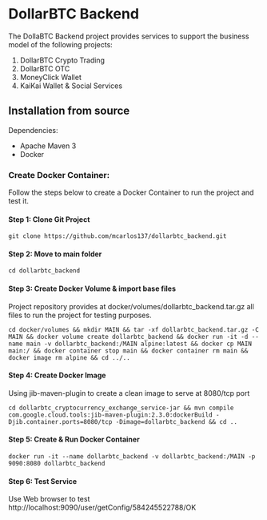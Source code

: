# DollarBTC Backend

The DollaBTC Backend project provides services to support the business model of the following projects:

1. DollarBTC Crypto Trading
2. DollarBTC OTC
3. MoneyClick Wallet
4. KaiKai Wallet & Social Services


## Installation from source

Dependencies:
* Apache Maven 3
* Docker
  

### Create Docker Container:

Follow the steps below to create a Docker Container to run the project and test it.


#### Step 1: Clone Git Project

    git clone https://github.com/mcarlos137/dollarbtc_backend.git


#### Step 2: Move to main folder

    cd dollarbtc_backend


#### Step 3: Create Docker Volume & import base files

Project repository provides at docker/volumes/dollarbtc_backend.tar.gz all files to run the project for testing purposes.

    cd docker/volumes && mkdir MAIN && tar -xf dollarbtc_backend.tar.gz -C MAIN && docker volume create dollarbtc_backend && docker run -it -d --name main -v dollarbtc_backend:/MAIN alpine:latest && docker cp MAIN main:/ && docker container stop main && docker container rm main && docker image rm alpine && cd ../..
     

#### Step 4: Create Docker Image

Using jib-maven-plugin to create a clean image to serve at 8080/tcp port

    cd dollarbtc_cryptocurrency_exchange_service-jar && mvn compile com.google.cloud.tools:jib-maven-plugin:2.3.0:dockerBuild -Djib.container.ports=8080/tcp -Dimage=dollarbtc_backend && cd ..


#### Step 5: Create & Run Docker Container

    docker run -it --name dollarbtc_backend -v dollarbtc_backend:/MAIN -p 9090:8080 dollarbtc_backend


#### Step 6: Test Service

Use Web browser to test http://localhost:9090/user/getConfig/584245522788/OK
